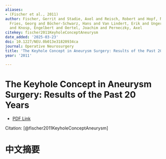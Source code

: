 ```yaml
---
aliases:
- (Fischer et al., 2011)
author: Fischer, Gerrit and Stadie, Axel and Reisch, Robert and Hopf, Nikolai J and
  Fries, Georg and Böcher-Schwarz, Hans and Van Lindert, Erik and Ungersböck, Karl
  and Knosp, Engelbert and Oertel, Joachim and Perneczky, Axel
citekey: fischer2011KeyholeConceptAneurysm
date_added: '2025-03-23'
doi: 10.1227/NEU.0b013e31820934ca
journal: Operative Neurosurgery
title: 'The Keyhole Concept in Aneurysm Surgery: Results of the Past 20 Years'
year: '2011'

---
```

# The Keyhole Concept in Aneurysm Surgery: Results of the Past 20 Years
- [PDF Link](zotero://open-pdf/library/items/G83NYHW8)

Citation: [@fischer2011KeyholeConceptAneurysm]

# 中文摘要
